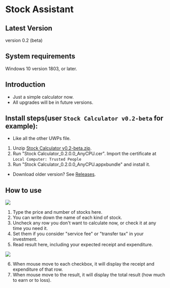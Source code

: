 # Stock Assistant
## Latest Version
version 0.2 (beta)

## System requirements
Windows 10 version 1803, or later.

## Introduction
* Just a simple calculator now.
* All upgrades will be in future versions.

## Install steps(user `Stock Calculator v0.2-beta` for example):
* Like all the other UWPs file.
1. Unzip [Stock Calculator v0.2-beta.zip](https://github.com/tsai1247/Stock-Assistant/releases/download/v0.2-beta/Stock.Assistant.v0.2-beta.zip).
2. Run "Stock Calculator_0.2.0.0_AnyCPU.cer".  Import the certificate at `Local Computer: Trusted People`
3. Run "Stock Calculator_0.2.0.0_AnyCPU.appxbundle" and install it.

* Download older version? See [Releases](https://github.com/tsai1247/Stock-Assistant/releases). 


## How to use
![](https://i.imgur.com/Tdf5Ojd.png)

1. Type the price and number of stocks here.
2. You can write down the name of each kind of stock.
3. Uncheck any row you don't want to calculate now, or check it at any time you need it.
4. Set them if you consider "service fee" or "transfer tax" in your investment.
5. Read result here, including your expected receipt and expenditure.

![](https://i.imgur.com/QhoMxUR.png)

6. When mouse move to each checkbox, it will display the receipt and expenditure of that row.
7. When mouse move to the result, it will display the total result (how much to earn or to loss).
